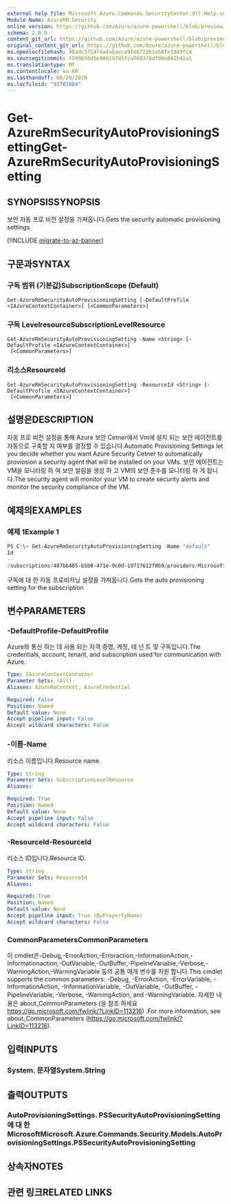```yaml
---
external help file: Microsoft.Azure.Commands.SecurityCenter.dll-Help.xml
Module Name: AzureRM.Security
online version: https://github.com/Azure/azure-powershell/blob/preview/src/ResourceManager/Security/Commands.Security/help/Get-AzureRmSecurityAutoProvisioningSetting.md
schema: 2.0.0
content_git_url: https://github.com/Azure/azure-powershell/blob/preview/src/ResourceManager/Security/Commands.Security/help/Get-AzureRmSecurityAutoProvisioningSetting.md
original_content_git_url: https://github.com/Azure/azure-powershell/blob/preview/src/ResourceManager/Security/Commands.Security/help/Get-AzureRmSecurityAutoProvisioningSetting.md
ms.openlocfilehash: 98adc5714f4a4abaeca9fe6723b1a56fe1d49fca
ms.sourcegitcommit: f599b50d5e980197d1fca769378df90a842b42a1
ms.translationtype: MT
ms.contentlocale: ko-KR
ms.lasthandoff: 08/20/2020
ms.locfileid: "93703804"
---
```

# <span data-ttu-id="24bf2-101">Get-AzureRmSecurityAutoProvisioningSetting</span><span class="sxs-lookup"><span data-stu-id="24bf2-101">Get-AzureRmSecurityAutoProvisioningSetting</span></span>

## <span data-ttu-id="24bf2-102">SYNOPSIS</span><span class="sxs-lookup"><span data-stu-id="24bf2-102">SYNOPSIS</span></span>
<span data-ttu-id="24bf2-103">보안 자동 프로 비전 설정을 가져옵니다.</span><span class="sxs-lookup"><span data-stu-id="24bf2-103">Gets the security automatic provisioning settings</span></span>

[!INCLUDE [migrate-to-az-banner](../../includes/migrate-to-az-banner.md)]

## <span data-ttu-id="24bf2-104">구문과</span><span class="sxs-lookup"><span data-stu-id="24bf2-104">SYNTAX</span></span>

### <span data-ttu-id="24bf2-105">구독 범위 (기본값)</span><span class="sxs-lookup"><span data-stu-id="24bf2-105">SubscriptionScope (Default)</span></span>
```
Get-AzureRmSecurityAutoProvisioningSetting [-DefaultProfile <IAzureContextContainer>] [<CommonParameters>]
```

### <span data-ttu-id="24bf2-106">구독 Levelresource</span><span class="sxs-lookup"><span data-stu-id="24bf2-106">SubscriptionLevelResource</span></span>
```
Get-AzureRmSecurityAutoProvisioningSetting -Name <String> [-DefaultProfile <IAzureContextContainer>]
 [<CommonParameters>]
```

### <span data-ttu-id="24bf2-107">리소스</span><span class="sxs-lookup"><span data-stu-id="24bf2-107">ResourceId</span></span>
```
Get-AzureRmSecurityAutoProvisioningSetting -ResourceId <String> [-DefaultProfile <IAzureContextContainer>]
 [<CommonParameters>]
```

## <span data-ttu-id="24bf2-108">설명은</span><span class="sxs-lookup"><span data-stu-id="24bf2-108">DESCRIPTION</span></span>
<span data-ttu-id="24bf2-109">자동 프로 비전 설정을 통해 Azure 보안 Cetner에서 Vm에 설치 되는 보안 에이전트를 자동으로 구축할 지 여부를 결정할 수 있습니다.</span><span class="sxs-lookup"><span data-stu-id="24bf2-109">Automatic Provisioning Settings let you decide whether you want Azure Security Cetner to automatically proviosion a security agent that will be installed on your VMs.</span></span>
<span data-ttu-id="24bf2-110">보안 에이전트는 VM을 모니터링 하 여 보안 알림을 생성 하 고 VM의 보안 준수를 모니터링 하 게 됩니다.</span><span class="sxs-lookup"><span data-stu-id="24bf2-110">The security agent will monitor your VM to create security alerts and monitor the security compliance of the VM.</span></span>

## <span data-ttu-id="24bf2-111">예제의</span><span class="sxs-lookup"><span data-stu-id="24bf2-111">EXAMPLES</span></span>

### <span data-ttu-id="24bf2-112">예제 1</span><span class="sxs-lookup"><span data-stu-id="24bf2-112">Example 1</span></span>
```powershell
PS C:\> Get-AzureRmSecurityAutoProvisioningSetting -Name "default"
Id                                                                                                                Name    AutoProvision
--                                                                                                                ----    -------------
/subscriptions/487bb485-b5b0-471e-9c0d-10717612f869/providers/Microsoft.Security/autoProvisioningSettings/default default On
```

<span data-ttu-id="24bf2-113">구독에 대 한 자동 프로비저닝 설정을 가져옵니다.</span><span class="sxs-lookup"><span data-stu-id="24bf2-113">Gets the auto provisioning setting for the subscription</span></span>

## <span data-ttu-id="24bf2-114">변수</span><span class="sxs-lookup"><span data-stu-id="24bf2-114">PARAMETERS</span></span>

### <span data-ttu-id="24bf2-115">-DefaultProfile</span><span class="sxs-lookup"><span data-stu-id="24bf2-115">-DefaultProfile</span></span>
<span data-ttu-id="24bf2-116">Azure와 통신 하는 데 사용 되는 자격 증명, 계정, 테 넌 트 및 구독입니다.</span><span class="sxs-lookup"><span data-stu-id="24bf2-116">The credentials, account, tenant, and subscription used for communication with Azure.</span></span>

```yaml
Type: IAzureContextContainer
Parameter Sets: (All)
Aliases: AzureRmContext, AzureCredential

Required: False
Position: Named
Default value: None
Accept pipeline input: False
Accept wildcard characters: False
```

### <span data-ttu-id="24bf2-117">-이름</span><span class="sxs-lookup"><span data-stu-id="24bf2-117">-Name</span></span>
<span data-ttu-id="24bf2-118">리소스 이름입니다.</span><span class="sxs-lookup"><span data-stu-id="24bf2-118">Resource name.</span></span>

```yaml
Type: String
Parameter Sets: SubscriptionLevelResource
Aliases:

Required: True
Position: Named
Default value: None
Accept pipeline input: False
Accept wildcard characters: False
```

### <span data-ttu-id="24bf2-119">-ResourceId</span><span class="sxs-lookup"><span data-stu-id="24bf2-119">-ResourceId</span></span>
<span data-ttu-id="24bf2-120">리소스 ID입니다.</span><span class="sxs-lookup"><span data-stu-id="24bf2-120">Resource ID.</span></span>

```yaml
Type: String
Parameter Sets: ResourceId
Aliases:

Required: True
Position: Named
Default value: None
Accept pipeline input: True (ByPropertyName)
Accept wildcard characters: False
```

### <span data-ttu-id="24bf2-121">CommonParameters</span><span class="sxs-lookup"><span data-stu-id="24bf2-121">CommonParameters</span></span>
<span data-ttu-id="24bf2-122">이 cmdlet은-Debug,-ErrorAction,-Erroraction,-InformationAction,-Informationaction,-OutVariable,-OutBuffer,-PipelineVariable,-Verbose,-WarningAction,-WarningVariable 등의 공통 매개 변수를 지원 합니다.</span><span class="sxs-lookup"><span data-stu-id="24bf2-122">This cmdlet supports the common parameters: -Debug, -ErrorAction, -ErrorVariable, -InformationAction, -InformationVariable, -OutVariable, -OutBuffer, -PipelineVariable, -Verbose, -WarningAction, and -WarningVariable.</span></span> <span data-ttu-id="24bf2-123">자세한 내용은 about_CommonParameters (을 참조 하세요 https://go.microsoft.com/fwlink/?LinkID=113216) .</span><span class="sxs-lookup"><span data-stu-id="24bf2-123">For more information, see about_CommonParameters (https://go.microsoft.com/fwlink/?LinkID=113216).</span></span>

## <span data-ttu-id="24bf2-124">입력</span><span class="sxs-lookup"><span data-stu-id="24bf2-124">INPUTS</span></span>

### <span data-ttu-id="24bf2-125">System. 문자열</span><span class="sxs-lookup"><span data-stu-id="24bf2-125">System.String</span></span>

## <span data-ttu-id="24bf2-126">출력</span><span class="sxs-lookup"><span data-stu-id="24bf2-126">OUTPUTS</span></span>

### <span data-ttu-id="24bf2-127">AutoProvisioningSettings. PSSecurityAutoProvisioningSetting에 대 한 Microsoft</span><span class="sxs-lookup"><span data-stu-id="24bf2-127">Microsoft.Azure.Commands.Security.Models.AutoProvisioningSettings.PSSecurityAutoProvisioningSetting</span></span>

## <span data-ttu-id="24bf2-128">상속자</span><span class="sxs-lookup"><span data-stu-id="24bf2-128">NOTES</span></span>

## <span data-ttu-id="24bf2-129">관련 링크</span><span class="sxs-lookup"><span data-stu-id="24bf2-129">RELATED LINKS</span></span>
